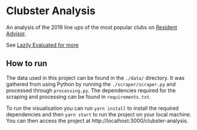 # Clubster Analysis

An analysis of the 2019 line ups of the most popular clubs on [Resident Advisor](https://www.residentadvisor.net/). 

See [Lazily Evaluated for more](http://lazilyevaluated.co/clubster-analysis)

## How to run 

The data used in this project can be found in the `./data/` directory. It was gathered from using Python by running the `./scraper/scraper.py` and processed through `processing.py`. The dependencies required for the scraping and processing can be found in `requirements.txt`.

To run the visualisation you can run `yarn install` to install the required dependencies and then `yarn start` to run the project on your local machine. You can then access the project at http://localhost:3000/clubster-analysis.